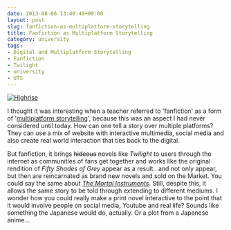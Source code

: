 ```yaml
---
date: 2013-08-06 13:40:49+00:00
layout: post
slug: fanfiction-as-multiplatform-storytelling
title: Fanfiction as Multiplatform Storytelling
category: university
tags:
- Digital and Multiplatform Storytelling
- Fanfiction
- Twilight
- university
- UTS
---
```


[![Highrise](http://kirinyan.net/uploads/2013/documentary.highrise.jpg)](http://highrise.nfb.ca/)

I thought it was interesting when a teacher referred to 'fanfiction' as a form of '[multiplatform storytelling](https://en.wikipedia.org/wiki/Transmedia_storytelling)', because this was an aspect I had never considered until today. How can one tell a story over multiple platforms? They can use a mix of website with interactive multimedia, social media and also create real world interaction that ties back to the digital.

But fanfiction, it brings <del>hideous</del> novels like _Twilight_ to users through the internet as communities of fans get together and works like the original rendition of _Fifty Shades of Grey_ appear as a result.. and not only appear, but then are reincarnated as brand new novels and sold on the Market. You could say the same about [_The Mortal Instruments_](http://bellumina.wordpress.com/2012/03/14/049-why-i-have-a-problem-with-cassandra-clare-why-you-should-too/). Still, despite this, it allows the same story to be told through extending to different mediums. I wonder how you could really make a print novel interactive to the point that it would involve people on social media, Youtube and real life? Sounds like something the Japanese would do, actually. Or a plot from a Japanese anime...

